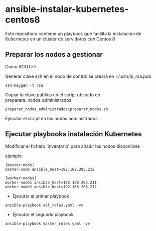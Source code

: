 # ansible-instalar-kubernetes-centos8
Este repositorio contiene un playbook que facilita la instalación de Kubernetes en un cluster de servidores con Centos 8

## Preparar los nodos a gestionar

Como ROOT>>

Generar clave ssh en el nodo de control se creará en ~/.ssh/id_rsa.pub

`ssh-keygen -t rsa`

Copiar la clave pública en el script ubicado en preparara_nodos_administrados

`preparar_nodos_administrados\preparar_nodos.sh`

Ejecutar el script en los nodos administrados


## Ejecutar playbooks instalación Kubernetes

Modificar el fichero 'inventario' para añadir los nodos disponibles

ejemplo:
```
[master-node]
master-node ansible_host=192.168.205.212

[worker-nodes]
worker-node1 ansible_host=192.168.205.211
worker-node2 ansible_host=192.168.205.212

```

- Ejecutar el primer playbook

`ansible-playbook all_roles.yaml -vv`

- Ejecutar el segundo playbook

`ansible-playbook master_roles.yaml -vv`
